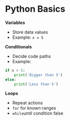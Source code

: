 # Python Basics

**Variables**
- Store data values
- Example: `x = 5`

**Conditionals**
- Decide code paths
- Example:
```python
if x > 5:
    print('Bigger than 5')
else:
    print('Less than 5')
```

**Loops**
- Repeat actions
- `for` for known ranges
- `while`until condition false
